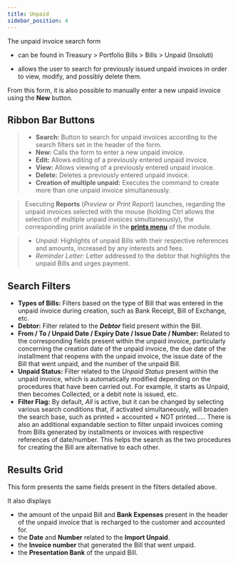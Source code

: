 ```yaml
---
title: Unpaid
sidebar_position: 4
---
```


The unpaid invoice search form 

- can be found in Treasury > Portfolio Bills > Bills > Unpaid (Insoluti)

- allows the user to search for previously issued unpaid invoices in order to view, modify, and possibly delete them.

From this form, it is also possible to manually enter a new unpaid invoice using the **New** button.


## Ribbon Bar Buttons

> - **Search:** Button to search for unpaid invoices according to the search filters set in the header of the form.
> - **New:** Calls the form to enter a new unpaid invoice.
> - **Edit:** Allows editing of a previously entered unpaid invoice.
> - **View:** Allows viewing of a previously entered unpaid invoice.
> - **Delete:** Deletes a previously entered unpaid invoice.
> - **Creation of multiple unpaid:** Executes the command to create more than one unpaid invoice simultaneously.

> Executing **Reports** (*Preview* or *Print Report*) launches, regarding the unpaid invoices selected with the mouse (holding Ctrl allows the selection of multiple unpaid invoices simultaneously), the corresponding print available in the [**prints menu**](/docs/treasury/bills-holding/reports/print-unpaid-list) of the module.

> - *Unpaid:* Highlights of unpaid Bills with their respective references and amounts, increased by any interests and fees.
> - *Reminder Letter:* Letter addressed to the debtor that highlights the unpaid Bills and urges payment.


## Search Filters

- **Types of Bills:** Filters based on the type of Bill that was entered in the unpaid invoice during creation, such as Bank Receipt, Bill of Exchange, etc.
- **Debtor:** Filter related to the ***Debtor*** field present within the Bill.
- **From / To / Unpaid Date / Expiry Date / Issue Date / Number:** Related to the corresponding fields present within the unpaid invoice, particularly concerning the creation date of the unpaid invoice, the due date of the installment that reopens with the unpaid invoice, the issue date of the Bill that went unpaid, and the number of the unpaid Bill.
- **Unpaid Status:** Filter related to the *Unpaid Status* present within the unpaid invoice, which is automatically modified depending on the procedures that have been carried out. For example, it starts as Unpaid, then becomes Collected, or a debit note is issued, etc.
- **Filter Flag:** By default, *All* is active, but it can be changed by selecting various search conditions that, if activated simultaneously, will broaden the search base, such as printed + accounted + NOT printed..... There is also an additional expandable section to filter unpaid invoices coming from Bills generated by installments or invoices with respective references of date/number. This helps the search as the two procedures for creating the Bill are alternative to each other.

## Results Grid

This form presents the same fields present in the filters detailed above.

It also displays 
- the amount of the unpaid Bill and **Bank Expenses** present in the header of the unpaid invoice that is recharged to the customer and accounted for.
- the **Date** and **Number** related to the **Import Unpaid**.
- the **Invoice number** that generated the Bill that went unpaid.
- the **Presentation Bank** of the unpaid Bill.